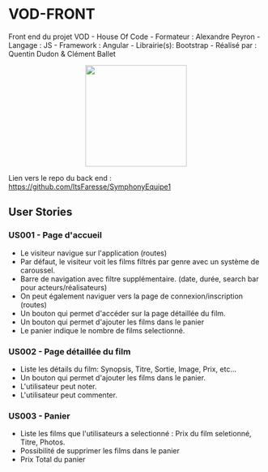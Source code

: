 # VOD-FRONT
Front end du projet VOD - House Of Code - Formateur : Alexandre Peyron - Langage : JS - Framework : Angular - Librairie(s): Bootstrap - Réalisé par : Quentin Dudon & Clément Ballet

<p align="center"><img src="https://www.pixelstech.net/article/images/bootstrap-angularjs.jpg" width="200px"></p>

Lien vers le repo du back end : <a href="https://github.com/ItsFaresse/SymphonyEquipe1" target="_blank">https://github.com/ItsFaresse/SymphonyEquipe1</a>

## User Stories

### US001 - Page d'accueil
- Le visiteur navigue sur l'application (routes)
- Par défaut, le visiteur voit les films filtrés par genre avec un système de caroussel.
- Barre de navigation avec filtre supplémentaire. (date, durée, search bar pour acteurs/réalisateurs)
- On peut également naviguer vers la page de connexion/inscription (routes)
- Un bouton qui permet d'accéder sur la page détaillée du film.
- Un bouton qui permet d'ajouter les films dans le panier 
- Le panier indique le nombre de films selectionné.

### US002 - Page détaillée du film
- Liste les détails du film: Synopsis, Titre, Sortie, Image, Prix, etc... 
- Un bouton qui permet d'ajouter les films dans le panier.
- L'utilisateur peut noter. 
- L'utilisateur peut commenter.

### US003 - Panier
- Liste les films que l'utilisateurs a selectionné : Prix du film seletionné, Titre, Photos.
- Possibilité de supprimer les films dans le panier
- Prix Total du panier

